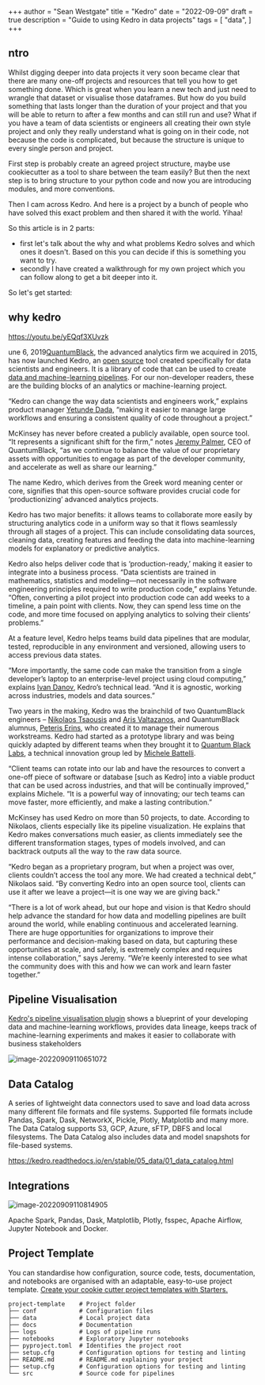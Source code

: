 +++
author = "Sean Westgate"
title = "Kedro"
date = "2022-09-09"
draft = true
description = "Guide to using Kedro in data projects"
tags = [
    "data",
]
+++

## ntro

Whilst digging deeper into data projects it very soon became clear that there are many one-off projects and resources that tell you how to get something done. Which is great when you learn a new tech and just need to wrangle that dataset or visualise those  dataframes. But how do you build something that lasts longer than the duration of your project and that you will be able to return to after a few months and can still run and use? What if you have a team of data scientists or engineers all creating their own style project and only they really understand what is going on in their code, not because the code is complicated, but because the structure is unique to every single person and project.



First step is probably create an agreed project structure, maybe use cookiecutter as a tool to share between the team easily? But then the next step is to bring structure to your python code and now you are introducing modules, and more conventions.

Then I cam across Kedro. And here is a project by a bunch of people who have solved this exact problem and then shared it with the world. Yihaa!

So this article is in 2 parts:

- first let's talk about the why and what problems Kedro solves and which ones it doesn't. Based on this you can decide if this is something you want to try.
- secondly I have created a walkthrough for my own project which you can follow along to get a bit deeper into it.

So let's get started:

## why kedro



https://youtu.be/yEQqf3XUvzk



une 6, 2019[QuantumBlack](https://www.quantumblack.com/), the advanced analytics firm we acquired in 2015, has now launched Kedro, an [open source](https://en.wikipedia.org/wiki/Open_source) tool created specifically for data scientists and engineers. It is a library of code that can be used to create [data and machine-learning pipelines](https://en.wikipedia.org/wiki/Pipeline_(computing)). For our non-developer readers, these are the building blocks of an analytics or machine-learning project.

“Kedro can change the way data scientists and engineers work,” explains product manager [Yetunde Dada](https://www.linkedin.com/authwall?trk=bf&trkInfo=AQHcVwWqOCbBYgAAAWsj88JQiSPAJJsQdCbKiHaUS9ij7KCah06cpszJ5UtzJ7WtqHC5FeLd95-8pElq_YFccIQqGD6slUdY32la6RMfk_xLKl4KvtGINL5PRD4LchGeQr71XmA=&originalReferer=&sessionRedirect=https%3A%2F%2Fwww.linkedin.com%2Fin%2Fyetudada%2F), “making it easier to manage large workflows and ensuring a consistent quality of code throughout a project.”



McKinsey has never before created a publicly available, open source  tool. “It represents a significant shift for the firm,” notes [Jeremy Palmer](https://www.linkedin.com/in/jeremy-palmer-022a5814/), CEO of QuantumBlack, “as we continue to balance the value of our  proprietary assets with opportunities to engage as part of the developer community, and accelerate as well as share our learning.”

The name Kedro, which derives from the Greek word meaning center or  core, signifies that this open-source software provides crucial code for ‘productionizing’ advanced analytics projects.

Kedro has two major benefits: it allows teams to collaborate more  easily by structuring analytics code in a uniform way so that it flows  seamlessly through all stages of a project. This can include  consolidating data sources, cleaning data, creating features and feeding the data into machine-learning models for explanatory or predictive  analytics.

Kedro also helps deliver code that is ‘production-ready,’ making it  easier to integrate into a business process. “Data scientists are  trained in mathematics, statistics and modeling—not necessarily in the  software engineering principles required to write production code,”  explains Yetunde. “Often, converting a pilot project into production  code can add weeks to a timeline, a pain point with clients. Now, they  can spend less time on the code, and more time focused on applying  analytics to solving their clients’ problems.”

At a feature level, Kedro helps teams build data pipelines that are  modular, tested, reproducible in any environment and versioned, allowing users to access previous data states.

“More importantly, the same code can make the transition from a  single developer’s laptop to an enterprise-level project using cloud  computing,” explains [Ivan Danov](https://www.linkedin.com/in/idanov/), Kedro’s technical lead. “And it is agnostic, working across industries, models and data sources.”

Two years in the making, Kedro was the brainchild of two QuantumBlack engineers – [Nikolaos Tsaousis](https://www.linkedin.com/in/ntsaousis/) and [Aris Valtazanos](https://www.linkedin.com/in/aris-valtazanos/), and QuantumBlack alumnus, [Peteris Erins](https://www.linkedin.com/in/peteriserins/), who created it to manage their numerous workstreams. Kedro had started  as a prototype library and was being quickly adapted by different teams  when they brought it to [Quantum Black Labs](https://quantumblack.com/labs/), a technical innovation group led by [Michele Battelli](https://www.linkedin.com/in/battelli/).

“Client teams can rotate into our lab and have the resources to  convert a one-off piece of software or database [such as Kedro] into a  viable product that can be used across industries, and that will be  continually improved,” explains Michele. “It is a powerful way of  innovating; our tech teams can move faster, more efficiently, and make a lasting contribution.”

McKinsey has used Kedro on more than 50 projects, to date. According  to Nikolaos, clients especially like its pipeline visualization. He  explains that Kedro makes conversations much easier, as clients  immediately see the different transformation stages, types of models  involved, and can backtrack outputs all the way to the raw data source.

“Kedro began as a proprietary program, but when a project was over,  clients couldn’t access the tool any more. We had created a technical  debt,” Nikolaos said. “By converting Kedro into an open source tool,  clients can use it after we leave a project—it is one way we are giving  back."

“There is a lot of work ahead, but our hope and vision is that Kedro  should help advance the standard for how data and modelling pipelines  are built around the world, while enabling continuous and accelerated  learning. There are huge opportunities for organizations to improve  their performance and decision-making based on data, but capturing these opportunities at scale, and safely, is extremely complex and requires  intense collaboration,” says Jeremy. “We’re keenly interested to see  what the community does with this and how we can work and learn faster  together.”



## Pipeline Visualisation

[Kedro's pipeline visualisation plugin](https://github.com/kedro-org/kedro-viz) shows a blueprint of your developing data and machine-learning  workflows, provides data lineage, keeps track of machine-learning  experiments and makes it easier to collaborate with business  stakeholders

![image-20220909110651072](C:\hugo\content\static\images\image-20220909110651072.png)



## Data Catalog

A series of lightweight data connectors used to save and load data  across many different file formats and file systems. Supported file  formats include Pandas, Spark, Dask, NetworkX, Pickle, Plotly,  Matplotlib and many more. The Data Catalog supports S3, GCP, Azure,  sFTP, DBFS and local filesystems. The Data Catalog also includes data  and model snapshots for file-based systems.

https://kedro.readthedocs.io/en/stable/05_data/01_data_catalog.html



## Integrations

![image-20220909110814905](C:\hugo\content\static\images\image-20220909110814905.png)

Apache Spark, Pandas, Dask, Matplotlib, Plotly, fsspec, Apache Airflow, Jupyter Notebook and Docker.



## Project Template

You can standardise how configuration, source code, tests,  documentation, and notebooks are organised with an adaptable,  easy-to-use project template. [Create your cookie cutter project templates with Starters.](https://kedro.readthedocs.io/en/stable/07_extend_kedro/05_create_kedro_starters.html)

```
project-template    # Project folder
├── conf            # Configuration files
├── data            # Local project data
├── docs            # Documentation
├── logs            # Logs of pipeline runs
├── notebooks       # Exploratory Jupyter notebooks 
├── pyproject.toml  # Identifies the project root
├── setup.cfg       # Configuration options for testing and linting
├── README.md       # README.md explaining your project
├── setup.cfg       # Configuration options for testing and linting
└── src             # Source code for pipelines

```



